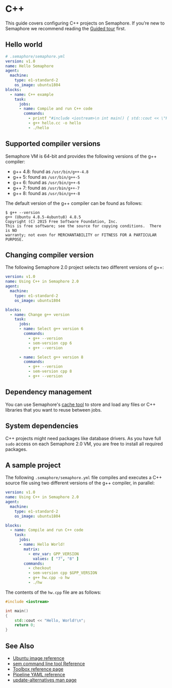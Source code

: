 # C++

This guide covers configuring C++ projects on Semaphore.
If you’re new to Semaphore we recommend reading the
[Guided tour](https://docs.semaphoreci.com/article/77-getting-started) first.

## Hello world

```yaml
# .semaphore/semaphore.yml
version: v1.0
name: Hello Semaphore
agent:
  machine:
    type: e1-standard-2
    os_image: ubuntu1804
blocks:
  - name: C++ example
    task:
      jobs:
      - name: Compile and run C++ code
        commands:
          - printf "#include <iostream>\n int main() { std::cout << \"Hello world\"; return 0; }" > hello.cc
          - g++ hello.cc -o hello
          - ./hello
```

## Supported compiler versions

Semaphore VM is 64-bit and provides the following versions of the g++ compiler:

- g++ 4.8: found as `/usr/bin/g++-4.8`
- g++ 5: found as `/usr/bin/g++-5`
- g++ 6: found as `/usr/bin/g++-6`
- g++ 7: found as `/usr/bin/g++-7`
- g++ 8: found as `/usr/bin/g++-8`

The default version of the g++ compiler can be found as follows:

```
$ g++ --version
g++ (Ubuntu 4.8.5-4ubuntu8) 4.8.5
Copyright (C) 2015 Free Software Foundation, Inc.
This is free software; see the source for copying conditions.  There is NO
warranty; not even for MERCHANTABILITY or FITNESS FOR A PARTICULAR PURPOSE.
```

## Changing compiler version

The following Semaphore 2.0 project selects two different versions of g++:

```yaml
version: v1.0
name: Using C++ in Semaphore 2.0
agent:
  machine:
    type: e1-standard-2
    os_image: ubuntu1804

blocks:
  - name: Change g++ version
    task:
      jobs:
      - name: Select g++ version 6
        commands:
          - g++ --version
          - sem-version cpp 6
          - g++ --version

      - name: Select g++ version 8
        commands:
          - g++ --version
          - sem-version cpp 8
          - g++ --version
```

## Dependency management

You can use Semaphore's [cache tool](https://docs.semaphoreci.com/article/54-toolbox-reference#cache)
to store and load any files or C++ libraries that you want to reuse between jobs.

## System dependencies

C++ projects might need packages like database drivers. As you have full `sudo`
access on each Semaphore 2.0 VM, you are free to install all required packages.

## A sample project

The following `.semaphore/semaphore.yml` file compiles and executes a C++ source
file using two different versions of the g++ compiler, in parallel:

```yaml
version: v1.0
name: Using C++ in Semaphore 2.0
agent:
  machine:
    type: e1-standard-2
    os_image: ubuntu1804

blocks:
  - name: Compile and run C++ code
    task:
      jobs:
      - name: Hello World!
        matrix:
          - env_var: GPP_VERSION
            values: [ "7", "8" ]
        commands:
          - checkout
          - sem-version cpp $GPP_VERSION
          - g++ hw.cpp -o hw
          - ./hw
```

The contents of the `hw.cpp` file are as follows:

```cpp
#include <iostream>

int main()
{
    std::cout << "Hello, World!\n";
    return 0;
}
```

## See Also

- [Ubuntu image reference](https://docs.semaphoreci.com/article/32-ubuntu-1804-image)
- [sem command line tool Reference](https://docs.semaphoreci.com/article/53-sem-reference)
- [Toolbox reference page](https://docs.semaphoreci.com/article/54-toolbox-reference)
- [Pipeline YAML reference](https://docs.semaphoreci.com/article/50-pipeline-yaml)
- [update-alternatives man page](http://manpages.ubuntu.com/manpages/trusty/man8/update-alternatives.8.html)
